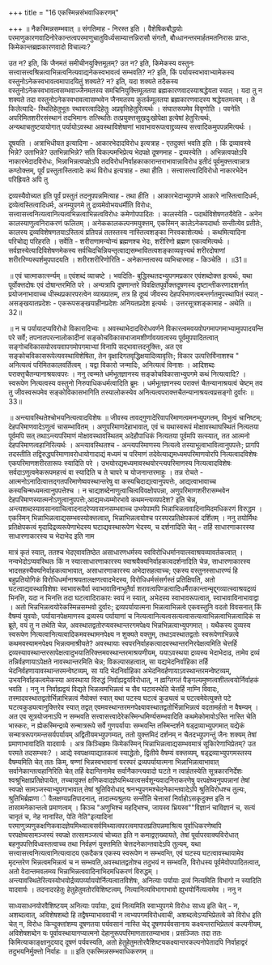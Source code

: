 +++
title = "16 एकस्मिन्नसंभवाधिकरणम्"

+++
॥ नैकस्मिन्नसम्भवात् ॥ संगतिमाह - निरस्त इति । वैशेषिकबौद्धयोः परमाणुकारणवादिनोरेकान्तत्वपरमाणुचातुविर्ध्यसाम्यात्तन्निरासौ संगतौ, बौध्धानन्तरमार्हतमतनिरासः प्राप्तः, किमेकान्तब्रह्मकारणवादो विचाल्यः?

उत न? इति, किं जैनमतं समीचीनयुक्त्तिमूलम्? उत न? इति, किमेकस्य वस्तुनः सत्त्वासत्त्वश्रिन्नत्वाभिन्नत्वनित्यवाद्यनेकस्वभावत्वं सम्भवति? न? इति, किं पर्यायस्वभावाभ्यामेकस्य वस्तुनोऽनेकस्वभावत्वमापादयितुं शक्यते? न? इति, यदा शक्यते तदैकस्य वस्तुनोऽनेकस्वभावत्वसम्भवाज्जैनमतस्य समचिनियुक्त्तिमूलतया ब्रह्मकारणवादस्याश्रद्धेयता स्यात् । यदा तु न शक्यते तदा वस्तुनोऽनेकस्वभावत्वासम्भवेन जैनमतस्य कुतर्कमूलतया ब्रह्मकारणवादस्य श्रद्धेयतमत्वम् । ते किलेत्यादि- स्थितिहेतुभूतः स्थावरत्वादिहेतुः अप्रवृत्तिहेतुरित्यर्थः । संघातरूपमेव विवृणोति । पवनेति अपरिमितशरीरसंस्थानं तदभिमानः तत्स्थितिः तत्प्रयुक्त्तसुखदुःखोपेक्षा इत्येषां हेतुरित्यर्थः, अन्यथाचतुष्टयायोगात् पर्यायोऽवस्था अवस्थाविशेषाणां भावाभावरूपत्वाद्द्रव्यस्य सत्त्वादिकमुपपन्नमित्यर्थः ।

दूषयति । अत्राभिधीयत इत्यादिना - आकारभेदादविरोध इत्यत्राह - एतदुक्त्तं भवति इति । किं द्रव्यावस्ये भिन्ने? उताभिन्ने? उतभिन्नाभिन्ने? सति विकल्पमभिप्रेत्य भेदपक्षे दूषणमाह - द्रव्यस्येति । अभिन्नत्वपक्षेऽपि नाकारभेदादविरोधः, भिन्नाभिन्नत्वपक्षेऽपि तदविरोधनिर्वाहकाकारान्तराभावान्नाविरोध इतीदं पूर्वमुक्त्तत्वान्नात्र कण्ठोक्त्तम्, पूर्वं प्रस्तुतास्तित्वादेः कथं विरोध इत्यत्राह - तथा हीति । सत्त्वासत्त्वादिविरोधो नाकारभेदेन परिह्रियते अपि तु

द्रव्यस्यैवोच्यत इति पूर्वं प्रस्तुतं तदनुपपन्नमित्याह - तथा हीति । आकारभेदाभ्युपगमे आकारे नास्तित्वादिधर्मः, द्रव्येत्वस्तित्वादिधर्मः, अनम्युपगमे तु द्रव्यमेवोभयधर्मीति विरोधः, सत्त्वासत्त्वनित्यत्वानित्यत्वभिन्नत्वाभिन्नत्वविरोधः कमेणोपपादितः । कालस्येति - पदार्थविशेषणतयैवेति - अनेन कालस्याणुत्वनिराकरणं फलितम् । अनेककालकल्पनमयुक्त्तम्, एकस्मिन् कालेऽनेकपदार्थाः सन्तीत्येव प्रतीतेः, कालस्य द्रव्यविशेषणतयाऽस्तित्वं प्रतिपन्नं ततस्तस्य नास्तित्वशङ्का निरवकाशेत्यर्थः । कथमित्यादिना परिचोद्य परिहरति । सर्वेति - शरीराणामन्योन्यं ब्रह्मणश्च भेदः, शरीरिणो ब्रह्मण एकत्वमित्यर्थः । सर्वज्ञस्येत्यादिविशेषणमेकस्य सर्वचिदचिन्नियन्तृत्वाद्यसम्भावितत्वशङ्काव्यवृत्त्यर्थ शरीरदोषाणां शरीररिण्यस्पर्शमुपपादयति । शरीरशरीरिणोरिति - अनेकान्तत्वस्य व्यभिचारमाह - किञ्चेति । ॥31॥

॥ एवं चात्माकार्त्स्न्यम् ॥ एवंशब्दं व्याचष्टे । भवदिति- बुद्धिस्थतदभ्युपगमप्रकार एवंशब्दोक्त्त इत्यर्थः, यथा पूर्वोक्त्तदोषः एवं दोषान्तरमिति परे । अन्यत्रापि दूषणान्तरे विवक्षितपूर्वोक्त्तदूषणस्य दृष्टान्तीकरणादशर्नात् प्रयोजनाभावाच्च धीस्थप्रकारपरत्वेन व्याख्यातम्, तत्र हि दूष्यं जीवस्य देहपरिमाणत्वमन्तर्गतमुपस्थापितं स्यात् - असङ्खयातप्रदेशः - एकरूपसङ्खयाहीनप्रदेशः अनियतप्रदेश इत्यर्थः । उत्तरसूत्रशङ्कामाह - अथेति ॥32॥

॥ न च पर्यायादप्यविरोधो विकारादिभ्यः ॥ अवस्थाभेदादविरोधवर्णने विकारत्वमवयवोपगमापगमाभ्यामुपपादयन्ति परे सर्वे; तपनातपरत्नालोकादीनां सङ्कोचविकासभाजामशीर्णावयवत्वस्य पूर्वमुपपादितत्वात् सङ्गोचविकासयोरवयवापगमोपगमाभ्यां विनापि सद्भावात्तदनुक्त्तिः, अत एव सङ्कोचविकासरूपेत्यवस्थाविशेषिता, तेन वृक्षादिगतवृद्धिक्षयादिव्यावृत्तिः; विकार उत्पत्तिर्विनाशश्च " अनित्यत्वं परिमितकालवर्तित्वम् । यद्वा विकारो जन्मादिः, अनित्यत्वं विनाशः । आदिशब्दः पराक्त्तृचैतन्यानाश्रयत्वपरः । ननु त्वन्मते धर्मभूतज्ञानस्य सङ्कोचविकासाभ्युपगमे कथं नित्यत्वादि? । स्वरूपेण नित्यत्वस्य वस्तुनो निरुपाधिकधर्मत्वादिति ब्रूमः । धर्मभूतज्ञानस्य पराक्त्तं चैतन्यानाश्रयत्वं चेष्टम् तव तु जीवस्वरूपमेव सङ्कोविकासभागिति तस्यालोकस्येव अनित्यत्वपराक्त्तचैतन्यानाश्रयत्वप्रसङ्गो दुर्वारः ॥33॥

॥ अन्त्यावस्थितेश्चोभयनित्यत्वादविशेषः ॥ जीवस्य तावद्गुणादेरिवापरिमाणत्वमनभ्युपगतम्, विभुत्वं चानिष्टम्; देहपरिमाणवादेऽणुत्वं चासम्भावितम् । अणुपरिमाणदेहाभावात्, एवं च यथास्वरूपं मोक्षावस्थाघस्थितं नित्यतया पूर्वमपि सत् तथाऽन्त्यपरिमाणं मोक्षावस्थावस्थितम् अदेहौपाधिकं नित्यतया पूर्वमपि सत्स्यात्, तत आत्मनो देहपरिमाणत्वहानिरित्यर्थः । अन्त्यावस्थितश्च - अन्त्यपरिमाणस्य नित्यत्वे तस्याभूत्वाभावित्वानुपपत्तेः; प्रागपि तदस्तीति तद्विरुद्धपरिमाणावरोधायोगादाद्यं मध्यमं च परिमाणं तदेवेत्याद्यमध्यमपरिमाणयोरपि नित्यत्वादविशेषः एकपरिमाणशरीरतारूपः स्यादिति परे । उभयोरद्यमध्यमावस्थयोरन्त्यपरिमाणस्य नित्यत्वादविशेषः सर्वदाऽणुत्वमेकरूपमहत्त्वं वा स्यादिति च ते चापरे च योजनान्तरमाहुः । तन्न रोचते - आत्मनोऽनादित्वात्तद्गतपरिमाणेष्ववस्थान्तरेषु वा कस्यचिदाद्यत्वानुपपत्तेः, आद्यत्वाभावाच्च कस्यचिन्मध्यमत्वानुपपत्तेश्च । न चाद्यशब्देनाणुत्वाचित्वविवक्षोपपन्ना, अणुपरिमाणशरीरासम्भवेन देहपरिमाणस्यात्मनोऽणुत्वानुपपत्तेः,आद्यमध्यम्मोरभावे कथमन्त्यव्यपदेश? इति चेन्न, अन्त्यशब्दस्यावसानवाचित्वादनादरेप्यवसानसम्भवाच्च उभयेपामपि भिन्नाभिन्नत्ववादिनामिदमधिकरणं विरुद्धम । एकस्मिन् भिन्नाभिन्नत्वाद्यसम्भवस्योक्त्तत्वात्, भिन्नाभिन्नत्वयोश्च परस्परप्रतिक्षेपकत्वं दर्शितम् । ननु तयोर्मिथः प्रतिक्षेपकत्वं मृदादिद्रव्यरूपेणाभेदस्य घटाद्यवस्थारूपेण भेदस्य, च दर्शनादिति चेत् - तर्हि साधारणाकारस्या साधारणाकारस्य च भेदाभेद इति नाम

मात्रं कृतं स्यात्, ततश्च भेदएवावतिष्ठेत असाधारणधर्मस्य स्वविरोधिधर्मानयात्स्वाश्रयव्यावर्तकत्वात् । नन्वभेदोऽप्यवस्थितः किं न स्यात्साधारणाकारस्य स्वाश्रयैक्यनिर्वाहकत्वदर्शनादिति चेन्न, साधारणाकारस्य भादसहस्यैक्यनिर्वाहकत्वाभावात्, असाधारणाकारस्य अभेदासहत्वाच्च; एकस्य वस्तुनस्साधारण्यं हि बहुप्रतियोगिकं विरोधिधर्मानाश्रयतालक्षणत्वादभेदस्य, विरोधिधर्मसंसर्गस्तं प्रतिक्षिपति, अतो घटत्वाद्यवस्थाविशेषाः स्वभावरूपैर्वा स्वाभावाविनाभूतैर्वा शरावत्वपिण्डत्वादिधर्मैराकान्तान्मृद्द्गव्यात्स्वाश्रयद्रव्यं भिनत्ति, यदा न भिनत्ति तदा घटत्वादिराकारः स्वयं न स्यात्, अभेदस्य स्वाभावरूपत्वात्, स्वाभावाविनाभावाद्वा । अतो भिन्नभिन्नत्वयोरेकस्मिन्नसम्भवो दुर्वारः; द्रव्यपर्यायात्मना भिन्नत्वाभिन्नत्वे एकवस्तुनि वदतो विवसनात् किं वैषम्यं युवयोः, पर्यायानपेक्षमाणस्य द्रव्यस्य पर्यायाणां च नित्यत्वानित्यत्वसत्यत्वासत्यत्वाभिन्नत्वाभिन्नत्वादिकं स ब्रूते, वयं तु न तथेति चेन्न, अवस्थातद्वतोरप्यवस्थान्तरगमपेक्ष्य भिन्नभिन्नत्वाभ्युपगमात् । यथैकस्य दुव्यस्य स्वरूपेण नित्यत्वानित्यत्वादिकमवस्थामनपेक्ष्य न शुक्यते वक्त्तुम्, तथाऽवस्थातद्वतोः स्वरूपेणाभिन्नत्वे कथमवस्यामनपेक्ष्य भिन्नत्वमाश्रीयते? अवस्थायाः स्वपरनिर्वाहकत्वादवस्थान्तरनिरपेक्षत्वमिति चेत्तर्हि द्रव्यस्यावस्थान्तरसापेक्षत्वादुभयातिरिक्त्तमवस्थान्तरमाश्रयणीयम्, ययाऽवस्थया द्रव्यस्य भेदाभेदाढ, तामेव द्रव्यं तन्निर्वहणायाऽपेक्षते नावस्थान्तरमिति चेन्न; विकल्पासहत्वात्, सा यद्यभेदनिर्वाहिका तर्हि भेदनिर्वहणायावस्थान्तरमन्वेष्टव्यम्, सा यदि भेदनिर्वाहिका अभेदनिवर्हणायाऽवस्थान्तरमन्वेष्टव्यम्, उभयनिर्वाहकत्वमेकस्या अवस्थाया विरुद्धं निर्वाह्यद्वयविरोधात्, न ह्मग्तिगतं पैङ्गल्यमुष्णत्वशीतत्वयोर्निर्वाहकं भवति । ननु न निर्वाह्यद्वयं विद्यते भिन्नत्वमभिन्नत्वं च सैव घटावस्थेति चेत्तर्हि नाम्नि विवादः, तस्मादवस्थातद्वतोर्भिन्नाभिन्नत्वं नैवोक्त्तं स्यात् यथा पटस्य घटत्वं कुड्यत्वं च पटत्वमेवेत्युक्त्ते पटे घटत्वकुड्यत्वानुक्त्तिरेव स्यात् तद्वत् एवमवस्थान्तरमनपेक्ष्यावस्थातद्वतोर्भिन्नाभिन्नत्वं वदतामर्हतो न वैषम्यम् । अत एव सूत्रयोजनाऽपि न सम्भवति सत्त्वासत्त्वादेरेकस्मिन्धमिर्ण्यसम्भवादिति कथमेकोमावोऽस्ति नास्ति चेति भास्करः, न ह्मेकस्मिन्द्रव्ये सन्मात्ररूपे सर्वे गुणपर्यायाः सम्भवन्ति तस्मिन्दर्शने षड्द्रव्याभ्युपगमात् यद्येकं सन्मात्ररूपगमन्तसर्यपर्यायम् अद्वितीयमभ्युपगम्यत्, ततो युक्त्तमिदं दर्शनम् न चैतदभ्युपगन्तुं जैनः शक्यम् तेषां प्रमाणाभावादिति यादवार्यः । अत्र किञ्चिह्रमः किमेकस्मिन् भिन्नाभिन्नत्वाद्यसम्भवमात्रं सूकिारेणाभिप्रेतम्? उत परमते तदसम्भवः? । आद्ये स्वपक्षव्याद्यातकत्वं स्याद्धेतोः, द्वितीये वैषम्यं वक्त्तव्यम्, षड्द्रव्याभ्युपगमस्तस्य वैषम्यमिति चेत् ततः किम्, षण्णां भिन्नस्वभावानां परस्परं द्रव्यपर्यायात्मना भिन्नाभिन्नत्वाभावात् सर्वानेकान्तत्वहानिरिति चेत् तर्हि वेदान्तिनामेव सर्वानैकान्त्यवादो घटते न त्वार्हतस्येति सूत्रकारनिर्देशः श्वश्रूभिक्षाप्रतिक्षेपायेत, तच्चायुक्त्तं क्षणिकवादज्ञेयमिथ्यात्वसर्वशून्यवादनिराकरणेषु परपक्षेष्यनुपपन्नानां तेषां स्वपक्षे सामञ्जस्याभ्युपगाभावात् तेषां श्रुतिविरोधाद् श्रनभ्युपगमश्चेदनेकान्तवादेऽपि श्रुतिविरोधश्च तुल्यः, श्रुतिभिर्ब्रह्मणा े वैलक्षण्यप्रतिपादनात्, तादात्म्यश्रुतयः सन्तीति चेत्तासां निर्वाहोऽसकृदुक्त्त इति न तासामनेकान्तत्वे प्रमाणत्वम् । किञ्च "अणुभिश्च महद्भिश्च, जायस्व भ्रियस्व""विज्ञानं चाविज्ञानं च, सत्यं चानृतं च, नेह नानास्ति, पेति नेति"इत्यादिनां परमाणुत्र्यणुकक्षणिकवादज्ञेयमिथ्यात्वसर्वमिथ्यात्वपरत्वमापातप्रतिपन्नमाश्रित्य पूर्वाधिकरणेष्वपि परपक्षेष्वसामञ्जस्यं स्वपक्षे तत्सामञ्जत्यं चोच्यत इति न कमाद्वएाख्यायते, तेषां पूर्वापरवाक्यविरोधात् बहनुपपत्तिविध्वस्तत्वाच्च तथा निर्वहणं युक्त्तमिति चेत्तदनेकान्तवादेऽपि तुल्यम्, यथा सत्त्वासत्त्वनित्यत्वानित्यत्वादय एकदैकत्र एकस्य स्वरूपेण न सम्भवन्ति, एवं घटस्य घटत्वावस्थायामेव मृदन्तरेण भिन्नत्वमभिन्नत्वं च न सम्भवति,अवस्थातद्वतोश्च तदुभयं न सम्भवति, विरोधस्य पूर्वमेवोपपादितत्वात्, अतो वेदान्तमवलम्व्य भिन्नाभिन्नत्ववादिनाभिदमधिकरणं विरुद्धम् । अन्त्यावस्थितेरित्यस्योभयोर्द्रव्यपर्य्याययोर्नित्यत्वातविशेषः, अनित्याः पर्यायाः द्रव्यं नित्यमिति विभागो न स्यादिति यादवार्यः । तदनादरहेतुः हेतुहेतुमतोरविशिष्टत्वम्, नित्यानित्यविभागाभावो ह्युभयोर्नित्यत्वमेव । ननु न

साध्यसाधनयोरवैशिष्टयम् अनित्याः पर्यायाः, द्रव्यं नित्यमिति स्वाभ्युपगमे विरोधः साध्य इति चेत् - न, अशब्दत्वात्, अविशेषशब्दो हि तद्वैषम्याभाववाची न त्वभ्यपगमविरोधवाची, अशब्दत्वेऽप्यभिप्रेतत्वे को विरोध इति चेत् न, विरोधः किन्दूक्त्तांशम्य दूषणतया पर्यवसानं नास्ति चेद् दूषणपर्यवसानाय कक्ष्यन्तराभिप्रेतत्वं कल्पनीयम्, अविशेषशब्देन यः पूर्वावस्थायागप्यात्मनो देहानुरूपपरिमाणतारतम्याभाव। प्रसञ्जितः तदा ततः किमित्याकाङ्क्षानुदयाद् दूषणं पर्यवस्यति, अतो हेतुहेतुमतोरवैशिष्टयकक्ष्यान्तरकल्पनोपेतादपि निर्वाहाद्वरं तदुभयनिर्मुक्त्तो निर्वाहः ॥ ॥ इति एकस्मिन्नसम्भवाधिकरणम् ॥

